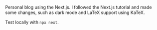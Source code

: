 Personal blog using the Next.js.
I followed the Next.js tutorial and made some changes, such as dark mode and LaTeX support using KaTeX.

Test locally with `npx next`.